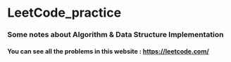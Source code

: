 # LeetCode_practice

### Some notes about Algorithm & Data Structure Implementation

#### You can see all the problems in this website : https://leetcode.com/


